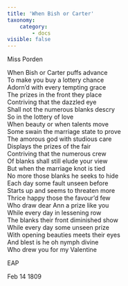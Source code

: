 ```yaml
---
title: 'When Bish or Carter'
taxonomy:
    category:
        - docs
visible: false
---
```


<div class="author">Miss Porden</div>

When Bish or Carter puffs advance  
To make you buy a lottery chance  
Adorn’d with every tempting grace  
The prizes in the front they place  
Contriving that the dazzled eye  
Shall not the numerous blanks descry  
So in the lottery of love  
When beauty or when talents move  
Some swain the marriage state to prove  
The amorous god with studious care  
Displays the prizes of the fair  
Contriving that the numerous crew  
Of blanks shall still elude your view  
But when the marriage knot is tied  
No more those blanks he seeks to hide  
Each day some fault unseen before  
Starts up and seems to threaten more  
Thrice happy those the favour’d few  
Who draw dear Ann a prize like you  
While every day in lessening row  
The blanks their front diminished show  
While every day some unseen prize  
With opening beauties meets their eyes  
And blest is he oh nymph divine  
Who drew you for my Valentine  

EAP

Feb 14 1809